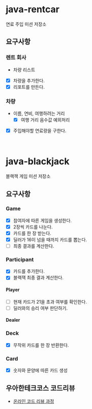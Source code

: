 # java-rentcar
연료 주입 미션 저장소  
  
## 요구사항
### 렌트 회사
- 차량 리스트
- [x] 차량을 추가한다.  
- [x] 리포트를 만든다.  

### 차량
- 이름, 연비, 여행하려는 거리
  - [x] 여행 거리 음수값 예외처리
- [x] 주입해야할 연료량을 구한다.

<br/>

# java-blackjack
블랙잭 게임 미션 저장소  
  
## 요구사항
### Game
- [x] 참여자에 따른 게임을 생성한다.
- [x] 2장씩 카드를 나눈다.
- [x] 카드를 한 장 받는다.
- [x] 딜러가 16이 넘을 때까지 카드를 뽑는다.
- [ ] 최종 결과를 계산한다.

### Participant
- [x] 카드를 추가한다.
- [x] 블랙잭 최종 결과 계산한다.

#### Player
- [ ] 현재 카드가 21을 초과 여부를 확인한다.
- [ ] 딜러와의 승리 여부 판단하기.

#### Dealer

### Deck
- [x] 무작위 카드를 한 장 반환한다.

### Card
- [x] 숫자와 문양에 따른 카드 생성

## 우아한테크코스 코드리뷰
* [온라인 코드 리뷰 과정](https://github.com/woowacourse/woowacourse-docs/blob/master/maincourse/README.md)